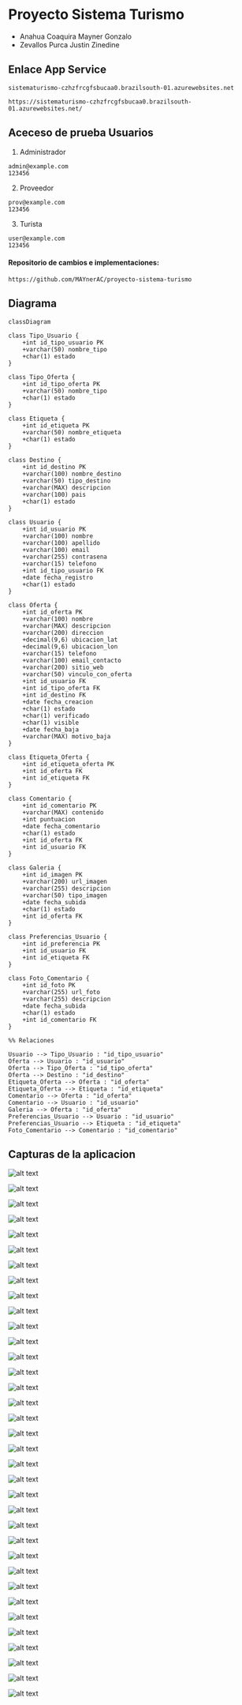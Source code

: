 # Proyecto Sistema Turismo

- Anahua Coaquira Mayner Gonzalo
- Zevallos Purca Justin Zinedine

## Enlace App Service

```
sistematurismo-czhzfrcgfsbucaa0.brazilsouth-01.azurewebsites.net
```

```
https://sistematurismo-czhzfrcgfsbucaa0.brazilsouth-01.azurewebsites.net/
```

## Aceceso de prueba Usuarios

1. Administrador

```
admin@example.com
123456
```

2. Proveedor

```
prov@example.com
123456
```

3. Turista

```
user@example.com
123456
```

#### Repositorio de cambios e implementaciones:

```
https://github.com/MAYnerAC/proyecto-sistema-turismo
```

## Diagrama

```mermaid
classDiagram

class Tipo_Usuario {
    +int id_tipo_usuario PK
    +varchar(50) nombre_tipo
    +char(1) estado
}

class Tipo_Oferta {
    +int id_tipo_oferta PK
    +varchar(50) nombre_tipo
    +char(1) estado
}

class Etiqueta {
    +int id_etiqueta PK
    +varchar(50) nombre_etiqueta
    +char(1) estado
}

class Destino {
    +int id_destino PK
    +varchar(100) nombre_destino
    +varchar(50) tipo_destino
    +varchar(MAX) descripcion
    +varchar(100) pais
    +char(1) estado
}

class Usuario {
    +int id_usuario PK
    +varchar(100) nombre
    +varchar(100) apellido
    +varchar(100) email
    +varchar(255) contrasena
    +varchar(15) telefono
    +int id_tipo_usuario FK
    +date fecha_registro
    +char(1) estado
}

class Oferta {
    +int id_oferta PK
    +varchar(100) nombre
    +varchar(MAX) descripcion
    +varchar(200) direccion
    +decimal(9,6) ubicacion_lat
    +decimal(9,6) ubicacion_lon
    +varchar(15) telefono
    +varchar(100) email_contacto
    +varchar(200) sitio_web
    +varchar(50) vinculo_con_oferta
    +int id_usuario FK
    +int id_tipo_oferta FK
    +int id_destino FK
    +date fecha_creacion
    +char(1) estado
    +char(1) verificado
    +char(1) visible
    +date fecha_baja
    +varchar(MAX) motivo_baja
}

class Etiqueta_Oferta {
    +int id_etiqueta_oferta PK
    +int id_oferta FK
    +int id_etiqueta FK
}

class Comentario {
    +int id_comentario PK
    +varchar(MAX) contenido
    +int puntuacion
    +date fecha_comentario
    +char(1) estado
    +int id_oferta FK
    +int id_usuario FK
}

class Galeria {
    +int id_imagen PK
    +varchar(200) url_imagen
    +varchar(255) descripcion
    +varchar(50) tipo_imagen
    +date fecha_subida
    +char(1) estado
    +int id_oferta FK
}

class Preferencias_Usuario {
    +int id_preferencia PK
    +int id_usuario FK
    +int id_etiqueta FK
}

class Foto_Comentario {
    +int id_foto PK
    +varchar(255) url_foto
    +varchar(255) descripcion
    +date fecha_subida
    +char(1) estado
    +int id_comentario FK
}

%% Relaciones

Usuario --> Tipo_Usuario : "id_tipo_usuario"
Oferta --> Usuario : "id_usuario"
Oferta --> Tipo_Oferta : "id_tipo_oferta"
Oferta --> Destino : "id_destino"
Etiqueta_Oferta --> Oferta : "id_oferta"
Etiqueta_Oferta --> Etiqueta : "id_etiqueta"
Comentario --> Oferta : "id_oferta"
Comentario --> Usuario : "id_usuario"
Galeria --> Oferta : "id_oferta"
Preferencias_Usuario --> Usuario : "id_usuario"
Preferencias_Usuario --> Etiqueta : "id_etiqueta"
Foto_Comentario --> Comentario : "id_comentario"

```

## Capturas de la aplicacion

![alt text](assets/image.png)

![alt text](assets/image-1.png)

![alt text](assets/image-2.png)

![alt text](assets/image-3.png)

![alt text](assets/image-4.png)

![alt text](assets/image-5.png)

![alt text](assets/image-6.png)

![alt text](assets/image-7.png)

![alt text](assets/image-8.png)

![alt text](assets/image-9.png)

![alt text](assets/image-10.png)

![alt text](assets/image-19.png)

![alt text](assets/image-20.png)

![alt text](assets/image-21.png)

![alt text](assets/image-22.png)

![alt text](assets/image-11.png)

![alt text](assets/image-12.png)

![alt text](assets/image-13.png)

![alt text](assets/image-14.png)

![alt text](assets/image-18.png)

![alt text](assets/image-15.png)

![alt text](assets/image-16.png)

![alt text](assets/image-17.png)

![alt text](assets/image-23.png)

![alt text](assets/image-24.png)

![alt text](assets/image-25.png)

![alt text](assets/image-26.png)

![alt text](assets/image-27.png)

![alt text](assets/image-28.png)

![alt text](assets/image-29.png)

![alt text](assets/image-30.png)

![alt text](assets/image-31.png)

![alt text](assets/image-32.png)

![alt text](assets/image-33.png)

![alt text](assets/image-34.png)

